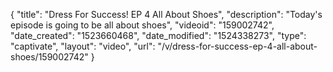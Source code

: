 {
    "title": "Dress For Success! EP 4 All About Shoes",
    "description": "Today's episode is going to be all about shoes",
    "videoid": "159002742",
    "date_created": "1523660468",
    "date_modified": "1524338273",
    "type": "captivate",
    "layout": "video",
    "url": "\/v\/dress-for-success-ep-4-all-about-shoes\/159002742"
}